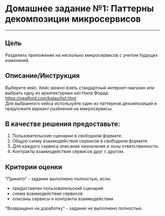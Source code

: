 # Домашнее задание №1: Паттерны декомпозиции микросервисов 

---  
  
## Цель  
Разделить приложение на несколько микросервисов с учетом будущих изменений.  
  
## Описание/Инструкция  
Выберите кейс. Кейс можно взять стандартный интернет-магазин или выбрать одну из архитектурных кат Нила Форда: https://nealford.com/katas/list.html  
Для выбранного кейса используйте один из паттернов декомпозиций и предложите вариант разбиения на микросервисы.  
  
## В качестве решения предоставьте:  
1. Пользовательские сценарии в свободном формате.  
2. Общую схему взаимодействия сервисов в свободном формате.  
3. Для каждого сервиса описание назначения и зоны ответственности.  
4. Контракты взаимодействия сервисов друг с другом.  
  
## Критерии оценки  
"Принято" - задание выполнено полностью, если:  
- предоставлен пользовательский сценарий  
- схема взаимодействия сервисов  
- описаны сервисы и контракты взаимодействия  
  
"Возвращено на доработку" - задание не выполнено полностью.